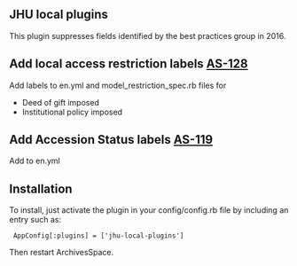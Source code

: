 JHU local plugins
----------------------------------------------

This plugin suppresses fields identified by the best practices group in 2016.

## Add local access restriction labels [AS-128](https://issues.library.jhu.edu/browse/AS-128)

Add labels to en.yml and model_restriction_spec.rb files for

- Deed of gift imposed
- Institutional policy imposed

## Add Accession Status labels [AS-119](https://issues.library.jhu.edu/browse/AS-119)

Add to en.yml 

## Installation

To install, just activate the plugin in your config/config.rb file by
including an entry such as:

     AppConfig[:plugins] = ['jhu-local-plugins']

Then restart ArchivesSpace.
